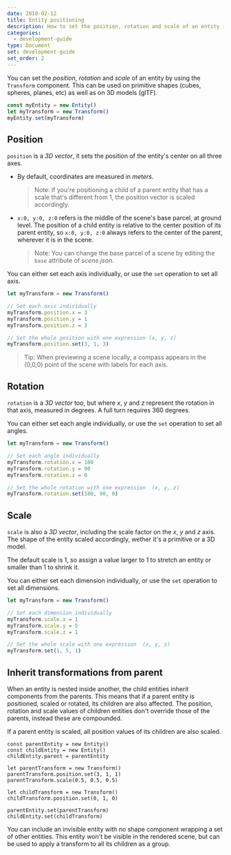 ```yaml
---
date: 2018-02-12
title: Entity positioning
description: How to set the position, rotation and scale of an entity in a scene
categories:
  - development-guide
type: Document
set: development-guide
set_order: 2
---
```


You can set the _position_, _rotation_ and _scale_ of an entity by using the `Transform` component. This can be used on primitive shapes (cubes, spheres, planes, etc) as well as on 3D models (glTF).

```ts
const myEntity = new Entity()
let myTransform = new Transform()
myEntity.set(myTransform)
```

## Position

`position` is a _3D vector_, it sets the position of the entity's center on all three axes.

- By default, coordinates are measured in _meters_.
  > Note: If you're positioning a child of a parent entity that has a scale that's different from 1, the position vector is scaled accordingly.
- `x:0, y:0, z:0` refers is the middle of the scene's base parcel, at ground level. The position of a child entity is relative to the center position of its parent entity, so `x:0, y:0, z:0` always refers to the center of the parent, wherever it is in the scene.
  > Note: You can change the base parcel of a scene by editing the `base` attribute of _scene.json_.

You can either set each axis individually, or use the `set` operation to set all axis.

```ts
let myTransform = new Transform()

// Set each axis individually
myTransform.position.x = 3
myTransform.position.y = 1
myTransform.position.z = 3

// Set the whole position with one expression (x, y, z)
myTransform.position.set(3, 1, 3)
```

> Tip: When previewing a scene locally, a compass appears in the (0,0,0) point of the scene with labels for each axis.

## Rotation

`rotation` is a _3D vector_ too, but where _x_, _y_ and _z_ represent the rotation in that axis, measured in degrees. A full turn requires 360 degrees.

You can either set each angle individually, or use the `set` operation to set all angles.

```ts
let myTransform = new Transform()

// Set each angle individually
myTransform.rotation.x = 180
myTransform.rotation.y = 90
myTransform.rotation.z = 0

// Set the whole rotation with one expression  (x, y, z)
myTransform.rotation.set(180, 90, 0)
```

<!--
#### Turn to face the user

You can set an entity to act as a _billboard_, this means that it will always rotate to face the user. This was a common technique used in 3D games of the 90s, where most entities were planes that always faced the player, but the same can be used with and 3D model. This is also very handy to add to _text_ entities, since it makes them always legible.

{% raw %}

```tsx
<box billboard={7} />
```

{% endraw %}

You must provide this setting with a number that selects between the following modes:

- 0: No movement on any axis
- 1: Only move in the **X** axis, the rotation on other axis is fixed.
- 2: Only move in the **Y** axis, the rotation on other axis is fixed.
- 4: Only move in the **Z** axis, the rotation on other axis is fixed.
- 7: Rotate on all axis to follow the user.

If the entity is configured with both a specific rotation and a billboard setting, it uses the rotation set on by its billboard behavior.

#### Turn to face a position

You can set an entity to face a specific position in the scene using `lookAt`. This is a way to set the rotation of an entity without having to deal with angles.

{% raw %}

```tsx
<box lookAt={{ x: 2, y: 1, z: 3 }} transition={{ lookAt: { duration: 500 } }} />
```

{% endraw %}

This setting needs a _Vector3Component_ as a value, this vector indicates the coordinates of the point in the scene that it will look at. You can, for example, set this value to a variable in the scene state that is updated with another entity's position.

You can use a transition to make movements caused by lookAt smoother and more natural.

If the entity is configured with both a specific rotation and a lookAt setting, it uses the rotation set on by its lookAt behavior.

-->

## Scale

`scale` is also a _3D vector_, including the scale factor on the _x_, _y_ and _z_ axis. The shape of the entity scaled accordingly, wether it's a primitive or a 3D model.

The default scale is 1, so assign a value larger to 1 to stretch an entity or smaller than 1 to shrink it.

You can either set each dimension individually, or use the `set` operation to set all dimensions.

<!-- can either be a _number_, to maintain the entity's proportions, or a _3D vector_, in case you want to scale the axis in different proportions.
-->

```ts
let myTransform = new Transform()

// Set each dimension individually
myTransform.scale.x = 1
myTransform.scale.y = 5
myTransform.scale.z = 1

// Set the whole scale with one expression  (x, y, z)
myTransform.set(1, 5, 1)
```

## Inherit transformations from parent

When an entity is nested inside another, the child entities inherit components from the parents. This means that if a parent entity is positioned, scaled or rotated, its children are also affected. The position, rotation and scale values of children entities don't override those of the parents, instead these are compounded.

If a parent entity is scaled, all position values of its children are also scaled.

```tsx
const parentEntity = new Entity()
const childEntity = new Entity()
childEntity.parent = parentEntity

let parentTransform = new Transform()
parentTransform.position.set(3, 1, 1)
parentTransform.scale(0.5, 0.5, 0.5)

let childTransform = new Transform()
childTransform.position.set(0, 1, 0)

parentEntity.set(parentTransform)
childEntity.set(childTransform)
```

You can include an invisible entity with no shape component wrapping a set of other entities. This entity won't be visible in the rendered scene, but can be used to apply a transform to all its children as a group.

<!--

## Transitions

In dynamic scenes, you can configure an entity to affect the way in which it moves. By default, all changes to an entity are rendered as a sudden shift from one state to another. By adding a _transition_, you can make the change be gradual and more natural.

The example below shows a box entity that is configured to rotate smoothly.

{% raw %}

```tsx
<box
  rotation={currentRotation}
  transition={{
    rotation: { duration: 1000, timing: "ease-in" }
  }}
/>
```

{% endraw %}

> Note: The transition doesn't make the box rotate, it just sets the way it rotates whenever the value of the entity's rotation changes, usually as the result of an event.

The transition can be added to affect the following properties of an entity:

- position
- rotation
- scale
- lookAt

Note that the transition for each of these properties is configured separately.

{% raw %}

```tsx
<box
  rotation={currentRotation}
  scale={currentScale}
  transition={{
    rotation: { duration: 1000, timing: "ease-in" },
    scale: { duration: 300, timing: "bounce-in" }
  }}
/>
```

{% endraw %}

The transition allows you to set:

- A delay: milliseconds to wait before the change begins occuring.
- A duration: milliseconds from when the change begins to when it ends.
- Timing: select a function to shape the transition. For example, the transition could be _linear_, _ease-in_, _ease-out_, _exponential-in_ or _bounce-in_, among other options.

In the example below, a transition is applied to the rotation of an invisible entity that wraps a box. As the box is off-center from the parent entity, the box pivots like an opening door.

{% raw %}

```tsx
<entity
  rotation={currentRotation}
  transition={{
    rotation: { duration: 1000, timing: "ease-in" }
  }}
>
  <box
    id="door"
    scale={{ x: 1, y: 2, z: 0.05 }}
    position={{ x: 0.5, y: 1, z: 0 }}
  />
</entity>
```

{% endraw %}
-->
